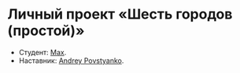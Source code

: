 # Личный проект «Шесть городов (простой)»

* Студент: [Max](https://up.htmlacademy.ru/react/12/user/1148177).
* Наставник: [Andrey Povstyanko](https://htmlacademy.ru/profile/id1754753).
